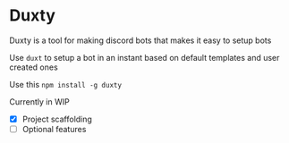# Duxty

Duxty is a tool for making discord bots that makes it easy to setup bots

Use `duxt` to setup a bot in an instant based on default templates and user created ones


Use this `npm install -g duxty`

Currently in WIP

- [x]  Project scaffolding
- [ ]  Optional features